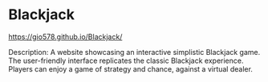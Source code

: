 # Blackjack
https://gio578.github.io/Blackjack/

Description: A website showcasing an interactive simplistic Blackjack game. The user-friendly interface replicates the classic Blackjack experience. Players can enjoy a game of strategy and chance, against a virtual dealer.

